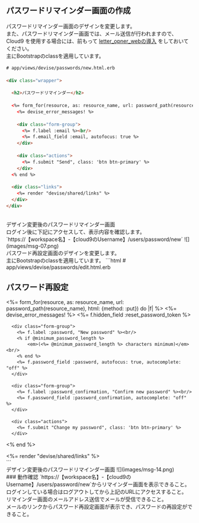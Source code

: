 ## パスワードリマインダー画面の作成

パスワードリマインダー画面のデザインを変更します。<br>
また、パスワードリマインダー画面では、メール送信が行われますので、 Cloud9 を使用する場合には、前もって [letter_opner_webの導入](https://github.com/elites-team/elites-devise-auth/blob/master/resume/02_%E5%BF%9C%E7%94%A8%E8%AA%B2%E9%A1%8C2.md#22-開発環境でメールの送信を確認するには) をしておいてください。<br>
主にBootstrapのclassを適用しています。
```html
# app/views/devise/passwords/new.html.erb

<div class="wrapper">

  <h2>パスワードリマインダー</h2>

  <%= form_for(resource, as: resource_name, url: password_path(resource_name), html: {method: :post}) do |f| %>
    <%= devise_error_messages! %>

    <div class="form-group">
      <%= f.label :email %><br/>
      <%= f.email_field :email, autofocus: true %>
    </div>

    <div class="actions">
      <%= f.submit "Send", class: 'btn btn-primary' %>
    </div>
  <% end %>

  <div class="links">
    <%= render "devise/shared/links" %>
  </div>
</div>
```

<br>
デザイン変更後のパスワードリマインダー画面<br>
ログイン後に下記にアクセスして、表示内容を確認します。<br>
`https://【workspace名】-【cloud9のUsername】/users/password/new`
![](images/msg-07.png)

<br>
パスワード再設定画面のデザインを変更します。<br>
主にBootstrapのclassを適用しています。
```html
# app/views/devise/passwords/edit.html.erb

<div class="wrapper">

  <h2>パスワード再設定</h2>

  <%= form_for(resource, as: resource_name, url: password_path(resource_name), html: {method: :put}) do |f| %>
      <%= devise_error_messages! %>
      <%= f.hidden_field :reset_password_token %>

      <div class="form-group">
        <%= f.label :password, "New password" %><br/>
        <% if @minimum_password_length %>
            <em>(<%= @minimum_password_length %> characters minimum)</em><br/>
        <% end %>
        <%= f.password_field :password, autofocus: true, autocomplete: "off" %>
      </div>

      <div class="form-group">
        <%= f.label :password_confirmation, "Confirm new password" %><br/>
        <%= f.password_field :password_confirmation, autocomplete: "off" %>
      </div>

      <div class="actions">
        <%= f.submit "Change my password", class: 'btn btn-primary' %>
      </div>
  <% end %>

  <div class="links">
    <%= render "devise/shared/links" %>
  </div>
</div>
```
<br>
デザイン変更後のパスワードリマインダー画面
![](images/msg-14.png)

<br>
### 動作確認
`https://【workspace名】-【cloud9のUsername】/users/password/new`からリマインダー画面を表示できること。<br>
ログインしている場合はログアウトしてから上記のURLにアクセスすること。<br>
リマインダー画面のメールアドレス送信でメールが受信できること。<br>
メールのリンクからパスワード再設定画面が表示でき、パスワードの再設定ができること。


